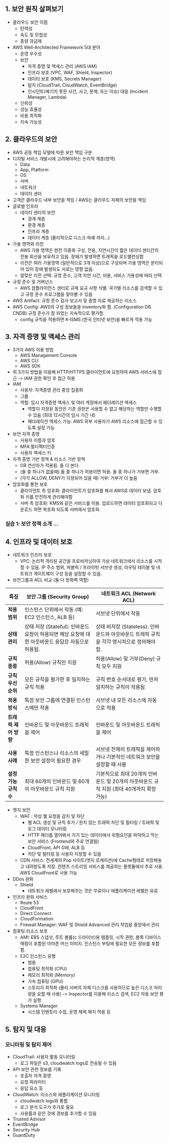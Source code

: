 ## 1. 보안 원칙 살펴보기
- 클라우드 보안 이점
	- 탄력성
	- 속도 및 민첩성
	- 종량 과금제
- AWS Well-Architected Framework 5대 분야
	- 운영 우수성
	- 보안
		- 자격 증명 및 액세스 관리 (AWS IAM)
		- 인프라 보호 (VPC, WAF, Shield, Inspector)
		- 데이터 보호 (KMS, Secrets Manager)
		- 탐지 (CloudTrail, CloudWatch, EventBridge)
		- 인시던트(예기치 못한 사건, 사고, 문제, 또는 이슈) 대응 (Incident Manager, Lambda)
	- 신뢰성
	- 성능 효율성
	- 비용 최적화
	- 지속 가능성

## 2. 클라우드의 보안
- AWS 공동 책임 모델에 따른 보안 책임 구분
- 디지털 서비스 개발시에 고려해야하는 논리적 계층(영역)
	- Data
	- App, Platform
	- OS
	- 서버
	- 네트워크
	- 데이터 센터 
- 고객은 클라우드 내부 보안을 책임 / AWS는 클라우드 자체의 보안을 책임
- 글로벌 인프라
	- 데이터 센터의 보안
		- 경계 계층
		- 환경 계층
		- 인프라 계층
		- 데이터 계층 (물리적으로 디스크 파쇄 까지...)
- 가용 영역와 리전
	- AWS 가용 영역은 완전 이중화 구성, 전용, 지연시간이 짧은 데이터 센터간의 전용 회선을 보유하고 있음. 장애가 발생하면 트래픽을 로드밸런싱함
	- 리전은 여러 가용영역 (일반적으로 3개 이상)으로 구성되며 가용 영역은 분리되어 있어 장애 발생되도 서로는 영향 없음.
	- 알맞은 리전 선택: 규정 준수, 고객 지연 시간, 비용, 서비스 가용성에 따라 선택
- 규정 준수 및 거버넌스
	- AWS 컴플라이언스 센터로 규제 요규 사항 식별. 국가별 리소스를 검색할 수 있고 규정 준수 프로그램을 찾아볼 수 있음
- AWS Artifact: 규정 준수 감사 보고서 및 증명 자료 제공하는 리소스
- AWS Config: AWS의 구성 정보들을 Inventory화 함. (Configuration DB. CNDB) 규정 준수가 잘 되었는 지속적으로 평가함.
	- config 규칙을 적용하면 K-ISMS (한국 인터넷 보안)을 빠르게 적용 가능

## 3. 자격 증명 및 액세스 관리
- 3가지 AWS 이용 방법
	- AWS Management Console
	- AWS CLI
	- AWS SDK
- 위 3가지 방법을 이용해 HTTP/HTTPS 클라이언트에 요청하여 AWS 서비스에 접근 -> IAM 권한 확인 후 접근 허용
- IAM
	- 사용자: 자격증명 관리 중앙 집중화
	- 그룹
	- 역할: 임시 자격증명 엑세스 및 여러 계정에서 페더레이션 액세스
		- 역할이 지정된 동안은 기존 권한은 사용할 수 없고 해당하는 역할만 수행할 수 있음 (최대 12시간의 임시 기간 내)
		- 패더레이션 엑세스 가능: AWS 외부 사용자가 AWS 리소스에 접근할 수 있도록 설정 가능
- 보안 자격 증명
	- 사용자 이름과 암호
	- MFA 멀티팩터인증
	- 사용자 액세스 키
- 자격 증명 기반 정책 & 리소스 기반 정책
	- OR 연산자가 적용됨. 둘 다 본다.
	- (둘 중 하나가 없을때) 둘 중 하나가 허용이면 허용. 둘 중 하나가 거부면 거부.
	- (각각 ALLOW, DENY가 지정되어 있을 때) 거부: 거부가 더 높음
- 암호화를 통한 보호
	- 클라이언트 측 암호화: 클라이언트가 암호화를 해서 AWS로 데이터 보냄. 암호화 키를 안전하게 관리해야함
	- 서버 측 암호화: KMS와 같은 서비스를 이용. 업로드하면 데이터 암호화되고 다운로드 하면 복호화 되도록 서버에서 암호화.

### 실습 1: 보안 정책 소개 ...

## 4. 인프라 및 데이터 보호
- 네트워크 인프라 보호
	- VPC: 논리적 격리된 공간을 프로비저닝하여 가상 네트워크에서 리소스를 시작할 수 있음. IP 주소 범위, 퍼블릭 / 프라이빗 서브넷 생성, 라우팅 테이블 및 네트워크 게이트웨이 구성 등을 설정할 수 있음.
- 보안그룹과 ACL 비교 (둘 다 방화벽 역할)

| **특징**         | **보안 그룹 (Security Group)**                                    | **네트워크 ACL (Network ACL)**                               |
| -------------- | ------------------------------------------------------------- | -------------------------------------------------------- |
| **적용 범위**      | 인스턴스 단위에서 작동 (예: EC2 인스턴스, ALB 등)                             | 서브넷 단위에서 작동                                              |
| **상태 관리**      | 상태 저장 (Stateful): 인바운드 요청이 허용되면 해당 요청에 대한 아웃바운드 응답은 자동으로 허용됨. | 상태 비저장 (Stateless): 인바운드와 아웃바운드 트래픽 규칙을 각각 명시적으로 정의해야 함. |
| **규칙 종류**      | 허용(Allow) 규칙만 지원                                              | 허용(Allow) 및 거부(Deny) 규칙 모두 지원                            |
| **규칙 우선순위**    | 모든 규칙을 평가한 후 일치하는 규칙 적용                                       | 규칙 번호 순서대로 평가, 먼저 일치하는 규칙이 적용됨                           |
| **적용 방식**      | 특정 보안 그룹에 연결된 인스턴스에만 적용                                       | 서브넷 내 모든 리소스에 자동으로 적용                                    |
| **트래픽 제어 방향**  | 인바운드 및 아웃바운드 트래픽을 제어                                          | 인바운드 및 아웃바운드 트래픽을 제어                                     |
| **사용 사례**      | 특정 인스턴스나 리소스의 세밀한 보안 설정이 필요한 경우                               | 서브넷 전체의 트래픽을 제어하거나 기본적인 네트워크 보안을 설정할 때 사용                |
| **설정 가능 규칙 수** | 최대 60개의 인바운드 및 60개의 아웃바운드 규칙 지원                               | 기본적으로 최대 20개의 인바운드 및 20개의 아웃바운드 규칙 지원 (최대 40개까지 확장 가능)   |

- 엣지 보안
	- WAF : 악성 웹 요청을 감지 및 차단
		- 웹 ACL 생성 및 규칙 추가 / 원치 않는 트래픽 차단 및 필터링 / 트래픽 및 로그 데이터 모니터링
		- HTTP 헤더를 열어봐서 거기 있는 데이터에서 위험요인을 파악하고 막는 보안 서비스 (Frontend와 주로 연결됨)
		- CloudFront, API GW, ALB 등
		- 차단 및 필터링 등 사용자 지정할 수 있음
	- CDN 서비스: 전세계의 Pop 사이트(엣지 로케이션)에 Cache형태로 저장해놓고 내려받도록 저장. 컨텐츠 스트리밍 서비스를 제공하는 플랫폼에서 주로 사용. AWS CloudFront로 사용 가능
- DDos 완화
	- Shield 
		- 네트워크 레벨에서 보호해주는 것은 무료이나 애플리케이션 레벨은 유료
- 인프라 완화 서비스
	- Route 53
	- CloudFront
	- Direct Connect
	- CloudFormation
	- Firewall Manager: WAF 및 Shield Advanced 관리 작업을 중앙에서 관리
- 컴퓨팅 리소스 보호
	- AMI: EBS 스냅샷, 루트 볼륨(c 드라이브)용 템플릿, 시작 권한, 블록 디바이스 매핑이 포함된 아마존 머신 이미지. 인스턴스 부팅에 필요한 모든 정보를 포함함.
	- E2C 인스턴스 유형
		- 범용
		- 컴퓨팅 최적화 (CPU)
		- 메모리 최적화 (Memory)
		- 가속 컴퓨팅 (GPU)
		- 스토리지 최적화 (물리 서버의 자체 디스크를 사용하므로 높은 디스크 처리량을 요할 때 사용)
	-> Inspector를 이용해 리소스 검색, EC2 자동 보안 평가 실행
	- Systems Manager
		- 시스템 인벤토리 수집, 운영 체제 패치 적용 등

## 5. 탐지 및 대응
### 모니터링 및 탐지 제어
- CloudTrail: 사용자 활동 모니터링
	- 로그 파일은 s3, cloudwatch logs로 전송될 수 있음
- API 보안 관련 정보를 기록
	- 호출자 자격 증명
	- 요청 파라미터
	- 응답 요소 등
- CloudWatch: 리소스와 애플리케이션 모니터링
	- cloudwatch logs와 통합
	- 로그 분석 도구가 추가로 필요
	- 사용률과 같은 것에 경보를 추가할 수 있음
- Trusted Advisor
- EventBridge
- Security Hub
- GuardDuty


